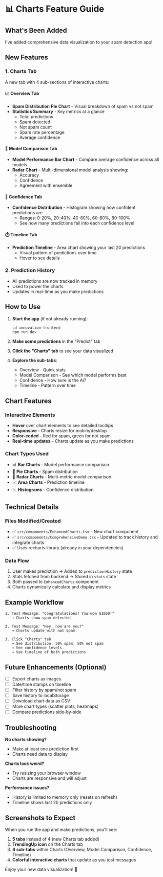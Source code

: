 # 📊 Charts Feature Guide

## What's Been Added

I've added comprehensive data visualization to your spam detection app!

## New Features

### 1. **Charts Tab**
A new tab with 4 sub-sections of interactive charts:

#### 📈 Overview Tab
- **Spam Distribution Pie Chart** - Visual breakdown of spam vs not spam
- **Statistics Summary** - Key metrics at a glance
  - Total predictions
  - Spam detected
  - Not spam count
  - Spam rate percentage
  - Average confidence

#### 🤖 Model Comparison Tab
- **Model Performance Bar Chart** - Compare average confidence across all models
- **Radar Chart** - Multi-dimensional model analysis showing:
  - Accuracy
  - Confidence
  - Agreement with ensemble

#### 💯 Confidence Tab
- **Confidence Distribution** - Histogram showing how confident predictions are
  - Ranges: 0-20%, 20-40%, 40-60%, 60-80%, 80-100%
  - See how many predictions fall into each confidence level

#### ⏱️ Timeline Tab
- **Prediction Timeline** - Area chart showing your last 20 predictions
  - Visual pattern of predictions over time
  - Hover to see details

### 2. **Prediction History**
- All predictions are now tracked in memory
- Used to power the charts
- Updates in real-time as you make predictions

## How to Use

1. **Start the app** (if not already running):
   ```bash
   cd innovation-frontend
   npm run dev
   ```

2. **Make some predictions** in the "Predict" tab

3. **Click the "Charts" tab** to see your data visualized

4. **Explore the sub-tabs**:
   - Overview - Quick stats
   - Model Comparison - See which model performs best
   - Confidence - How sure is the AI?
   - Timeline - Pattern over time

## Chart Features

### Interactive Elements
- **Hover** over chart elements to see detailed tooltips
- **Responsive** - Charts resize for mobile/desktop
- **Color-coded** - Red for spam, green for not spam
- **Real-time updates** - Charts update as you make predictions

### Chart Types Used
- 📊 **Bar Charts** - Model performance comparison
- 🥧 **Pie Charts** - Spam distribution
- 📡 **Radar Charts** - Multi-metric model comparison
- 📈 **Area Charts** - Prediction timeline
- 📉 **Histograms** - Confidence distribution

## Technical Details

### Files Modified/Created
- ✅ `src/components/EnhancedCharts.tsx` - New chart component
- ✅ `src/components/ComprehensiveDemo.tsx` - Updated to track history and integrate charts
- ✅ Uses recharts library (already in your dependencies)

### Data Flow
1. User makes prediction → Added to `predictionHistory` state
2. Stats fetched from backend → Stored in `stats` state
3. Both passed to `EnhancedCharts` component
4. Charts dynamically calculate and display metrics

## Example Workflow

```
1. Test Message: "Congratulations! You won $1000!"
   → Charts show spam detected

2. Test Message: "Hey, how are you?"
   → Charts update with not spam

3. Click "Charts" tab
   → See distribution: 50% spam, 50% not spam
   → See confidence levels
   → See timeline of both predictions
```

## Future Enhancements (Optional)

- [ ] Export charts as images
- [ ] Date/time stamps on timeline
- [ ] Filter history by spam/not spam
- [ ] Save history to localStorage
- [ ] Download chart data as CSV
- [ ] More chart types (scatter plots, heatmaps)
- [ ] Compare predictions side-by-side

## Troubleshooting

**No charts showing?**
- Make at least one prediction first
- Charts need data to display

**Charts look weird?**
- Try resizing your browser window
- Charts are responsive and will adjust

**Performance issues?**
- History is limited to memory only (resets on refresh)
- Timeline shows last 20 predictions only

## Screenshots to Expect

When you run the app and make predictions, you'll see:

1. **5 tabs** instead of 4 (new Charts tab added)
2. **TrendingUp icon** on the Charts tab
3. **4 sub-tabs** within Charts (Overview, Model Comparison, Confidence, Timeline)
4. **Colorful interactive charts** that update as you test messages

Enjoy your new data visualization! 🎉
